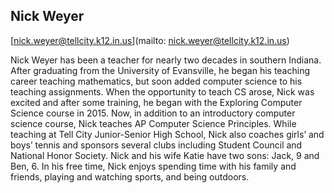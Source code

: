 ## Nick Weyer

[nick.weyer@tellcity.k12.in.us](mailto: nick.weyer@tellcity.k12.in.us)

Nick Weyer has been a teacher for nearly two decades in southern Indiana.  After graduating from the University of Evansville, he began his teaching career teaching mathematics, but soon added computer science to his teaching assignments.  When the opportunity to teach CS arose, Nick was excited and after some training, he began with the Exploring Computer Science course in 2015.  Now, in addition to an introductory computer science course, Nick teaches AP Computer Science Principles.  While teaching at Tell City Junior-Senior High School, Nick also coaches girls’ and boys’ tennis and sponsors several clubs including Student Council and National Honor Society.  Nick and his wife Katie have two sons:  Jack, 9 and Ben, 6.  In his free time, Nick enjoys spending time with his family and friends, playing and watching sports, and being outdoors.